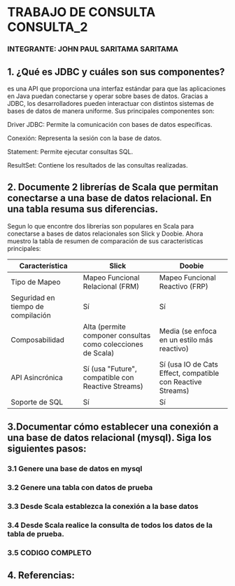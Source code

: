 # TRABAJO DE CONSULTA CONSULTA_2
### INTEGRANTE: JOHN PAUL SARITAMA SARITAMA
## 1. ¿Qué es JDBC y cuáles son sus componentes?

es una API que proporciona una interfaz estándar para que las aplicaciones en Java puedan conectarse y operar sobre bases de datos. Gracias a JDBC, los desarrolladores pueden interactuar con distintos sistemas de bases de datos de manera uniforme. Sus principales componentes son:

Driver JDBC: Permite la comunicación con bases de datos específicas.

Conexión: Representa la sesión con la base de datos.

Statement: Permite ejecutar consultas SQL.

ResultSet: Contiene los resultados de las consultas realizadas.

## 2. Documente 2 librerías de Scala que permitan conectarse a una base de datos relacional. En una tabla resuma sus diferencias.

Segun lo que encontre dos librerías son populares en Scala para conectarse a bases de datos relacionales son Slick y Doobie. Ahora muestro la tabla de resumen de comparación de sus características principales:

| Característica        | Slick                                         | Doobie                                      |
|----------------------|-----------------------------------------------|---------------------------------------------|
| Tipo de Mapeo        | Mapeo Funcional Relacional (FRM)              | Mapeo Funcional Reactivo (FRP)              |
| Seguridad en tiempo de compilación | Sí                                         | Sí                                          |
| Composabilidad       | Alta (permite componer consultas como colecciones de Scala) | Media (se enfoca en un estilo más reactivo) |
| API Asincrónica      | Sí (usa "Future", compatible con Reactive Streams) | Sí (usa IO de Cats Effect, compatible con Reactive Streams) |
| Soporte de SQL       | Sí                                            | Sí                                          |


## 3.Documentar cómo establecer una conexión a una base de datos relacional (mysql). Siga los siguientes pasos:
### 3.1 Genere una base de datos en mysql
### 3.2 Genere una tabla con datos de prueba
### 3.3 Desde Scala establezca la conexión a la base datos
### 3.4 Desde Scala realice la consulta de todos los datos de la tabla de prueba. 
### 3.5 CODIGO COMPLETO
## 4. Referencias:

